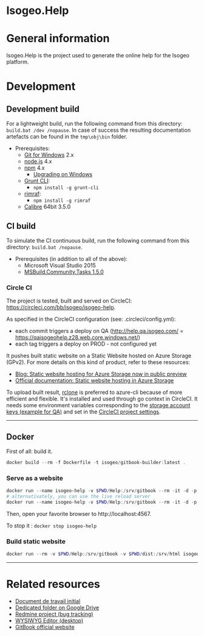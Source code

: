 Isogeo.Help
============

# General information

Isogeo.Help is the project used to generate the online help for the Isogeo platform.

# Development

## Development build

For a lightweight build, run the following command from this directory: `build.bat /dev /nopause`. In case of success the resulting documentation artefacts can be found in the `tmp\obj\bin` folder. 

- Prerequisites:
  * [Git for Windows](https://git-for-windows.github.io/) 2.x
  * [node.js](http://nodejs.org/) 4.x
  * [npm](https://npmjs.org/) 4.x
    + [Upgrading on Windows](https://github.com/npm/npm/wiki/Troubleshooting#upgrading-on-windows)
  * [Grunt CLI](http://gruntjs.com/):
    + `npm install -g grunt-cli`
  * [rimraf](https://www.npmjs.com/package/rimraf):
    + `npm install -g rimraf`
  * [Calibre](http://calibre-ebook.com/download_windows64) 64bit 3.5.0

## CI build

To simulate the CI continuous build, run the following command from this directory: `build.bat /nopause`.

- Prerequisites (in addition to all of the above):
  * Microsoft Visual Studio 2015
  * [MSBuild.Community.Tasks 1.5.0](https://github.com/loresoft/msbuildtasks)

### Circle CI

The project is tested, built and served on CircleCI: https://circleci.com/bb/isogeo/isogeo-help.

As specified in the CircleCI configuration (see: .circleci/config.yml):

- each commit triggers a deploy on QA (http://help.qa.isogeo.com/ = https://qaisogeohelp.z28.web.core.windows.net/)
- each tag triggers a deploy on PROD - not configured yet

It pushes built static website on a Static Website hosted on Azure Storage (GPv2). For more details on this kind of product, refer to these resources:

- [Blog: Static website hosting for Azure Storage now in public preview](https://azure.microsoft.com/en-us/blog/azure-storage-static-web-hosting-public-preview/)
- [Official documentation: Static website hosting in Azure Storage](https://docs.microsoft.com/fr-fr/azure/storage/blobs/storage-blob-static-website)

To upload built result, [rclone](https://rclone.org/azureblob/) is preferred to azure-cli because of more efficient and flexible. It's installed and used through go context in CircleCI. It needs some environment variables corresponding to the [storage account keys (example for QA)](https://portal.azure.com/#@mathieubeckerhotmail.onmicrosoft.com/resource/subscriptions/82885610-5841-4749-8d71-46f56b643ad2/resourceGroups/QA-isogeo/providers/Microsoft.Storage/storageAccounts/qaisogeohelp/keys) and set in the [CircleCI project settings](https://circleci.com/bb/isogeo/isogeo-help/edit#env-vars).

----

## Docker

First of all: build it.

```powershell
docker build --rm -f Dockerfile -t isogeo/gitbook-builder:latest .
```

### Serve as a website

```powershell
docker run --name isogeo-help -v $PWD/Help:/srv/gitbook --rm -it -d -p 4567:4567 isogeo/gitbook-builder:latest
# alternativately, you can use the live reload server
docker run --name isogeo-help -v $PWD/Help:/srv/gitbook --rm -it -d -p 4567:4567 -p 35729:35729 isogeo/gitbook-builder:latest
```

Then, open your favorite browser to http://localhost:4567.

To stop it : ```docker stop isogeo-help```

### Build static website

```powershell
docker run --rm -v $PWD/Help:/srv/gitbook -v $PWD/dist:/srv/html isogeo/gitbook-builder gitbook build . /srv/html
```

----

# Related resources

- [Document de travail initial](https://docs.google.com/a/isogeo.fr/document/d/1D39wXdfw0ueq9PViHike9qlAO26PSs6IoyAUgsvC3_Y/edit)
- [Dedicated folder on Google Drive](https://drive.google.com/drive/u/0/#folders/0B1LzWJagMM-PVFZpeU9jQjZRYUk)
- [Redmine project (bug tracking)](https://dev.isogeo.net/redmine/projects/help)
- [WYSIWYG Editor (desktop)](https://github.com/GitbookIO/editor)
- [GitBook official website](https://www.gitbook.com)
